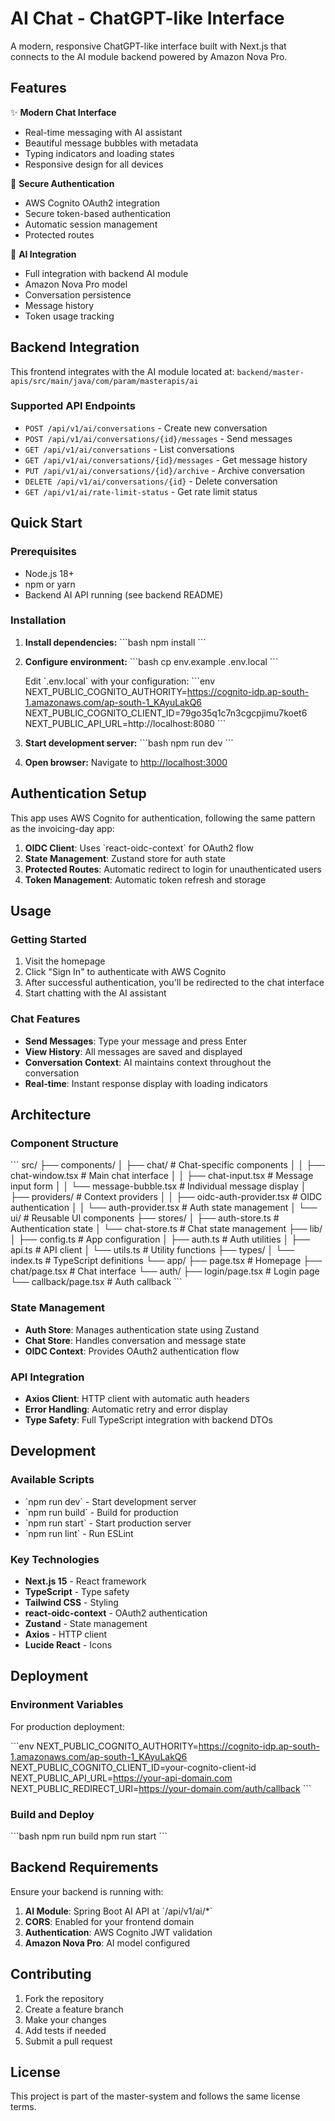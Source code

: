# AI Chat - ChatGPT-like Interface

A modern, responsive ChatGPT-like interface built with Next.js that connects to the AI module backend powered by Amazon Nova Pro.

## Features

✨ **Modern Chat Interface**
- Real-time messaging with AI assistant
- Beautiful message bubbles with metadata
- Typing indicators and loading states
- Responsive design for all devices

🔐 **Secure Authentication**
- AWS Cognito OAuth2 integration
- Secure token-based authentication
- Automatic session management
- Protected routes

🤖 **AI Integration**
- Full integration with backend AI module
- Amazon Nova Pro model
- Conversation persistence
- Message history
- Token usage tracking

## Backend Integration

This frontend integrates with the AI module located at:
`backend/master-apis/src/main/java/com/param/masterapis/ai`

### Supported API Endpoints

- `POST /api/v1/ai/conversations` - Create new conversation
- `POST /api/v1/ai/conversations/{id}/messages` - Send messages
- `GET /api/v1/ai/conversations` - List conversations
- `GET /api/v1/ai/conversations/{id}/messages` - Get message history
- `PUT /api/v1/ai/conversations/{id}/archive` - Archive conversation
- `DELETE /api/v1/ai/conversations/{id}` - Delete conversation
- `GET /api/v1/ai/rate-limit-status` - Get rate limit status

## Quick Start

### Prerequisites

- Node.js 18+
- npm or yarn
- Backend AI API running (see backend README)

### Installation

1. **Install dependencies:**
   \`\`\`bash
   npm install
   \`\`\`

2. **Configure environment:**
   \`\`\`bash
   cp env.example .env.local
   \`\`\`
   
   Edit \`.env.local\` with your configuration:
   \`\`\`env
   NEXT_PUBLIC_COGNITO_AUTHORITY=https://cognito-idp.ap-south-1.amazonaws.com/ap-south-1_KAyuLakQ6
   NEXT_PUBLIC_COGNITO_CLIENT_ID=79go35q1c7n3cgcpjimu7koet6
   NEXT_PUBLIC_API_URL=http://localhost:8080
   \`\`\`

3. **Start development server:**
   \`\`\`bash
   npm run dev
   \`\`\`

4. **Open browser:**
   Navigate to [http://localhost:3000](http://localhost:3000)

## Authentication Setup

This app uses AWS Cognito for authentication, following the same pattern as the invoicing-day app:

1. **OIDC Client**: Uses \`react-oidc-context\` for OAuth2 flow
2. **State Management**: Zustand store for auth state
3. **Protected Routes**: Automatic redirect to login for unauthenticated users
4. **Token Management**: Automatic token refresh and storage

## Usage

### Getting Started

1. Visit the homepage
2. Click "Sign In" to authenticate with AWS Cognito
3. After successful authentication, you'll be redirected to the chat interface
4. Start chatting with the AI assistant

### Chat Features

- **Send Messages**: Type your message and press Enter
- **View History**: All messages are saved and displayed
- **Conversation Context**: AI maintains context throughout the conversation
- **Real-time**: Instant response display with loading indicators

## Architecture

### Component Structure

\`\`\`
src/
├── components/
│   ├── chat/                  # Chat-specific components
│   │   ├── chat-window.tsx    # Main chat interface
│   │   ├── chat-input.tsx     # Message input form
│   │   └── message-bubble.tsx # Individual message display
│   ├── providers/             # Context providers
│   │   ├── oidc-auth-provider.tsx # OIDC authentication
│   │   └── auth-provider.tsx  # Auth state management
│   └── ui/                    # Reusable UI components
├── stores/
│   ├── auth-store.ts          # Authentication state
│   └── chat-store.ts          # Chat state management
├── lib/
│   ├── config.ts              # App configuration
│   ├── auth.ts                # Auth utilities
│   ├── api.ts                 # API client
│   └── utils.ts               # Utility functions
├── types/
│   └── index.ts               # TypeScript definitions
└── app/
    ├── page.tsx               # Homepage
    ├── chat/page.tsx          # Chat interface
    └── auth/
        ├── login/page.tsx     # Login page
        └── callback/page.tsx  # Auth callback
\`\`\`

### State Management

- **Auth Store**: Manages authentication state using Zustand
- **Chat Store**: Handles conversation and message state
- **OIDC Context**: Provides OAuth2 authentication flow

### API Integration

- **Axios Client**: HTTP client with automatic auth headers
- **Error Handling**: Automatic retry and error display
- **Type Safety**: Full TypeScript integration with backend DTOs

## Development

### Available Scripts

- \`npm run dev\` - Start development server
- \`npm run build\` - Build for production
- \`npm run start\` - Start production server
- \`npm run lint\` - Run ESLint

### Key Technologies

- **Next.js 15** - React framework
- **TypeScript** - Type safety
- **Tailwind CSS** - Styling
- **react-oidc-context** - OAuth2 authentication
- **Zustand** - State management
- **Axios** - HTTP client
- **Lucide React** - Icons

## Deployment

### Environment Variables

For production deployment:

\`\`\`env
NEXT_PUBLIC_COGNITO_AUTHORITY=https://cognito-idp.ap-south-1.amazonaws.com/ap-south-1_KAyuLakQ6
NEXT_PUBLIC_COGNITO_CLIENT_ID=your-cognito-client-id
NEXT_PUBLIC_API_URL=https://your-api-domain.com
NEXT_PUBLIC_REDIRECT_URI=https://your-domain.com/auth/callback
\`\`\`

### Build and Deploy

\`\`\`bash
npm run build
npm run start
\`\`\`

## Backend Requirements

Ensure your backend is running with:

1. **AI Module**: Spring Boot AI API at \`/api/v1/ai/*\`
2. **CORS**: Enabled for your frontend domain
3. **Authentication**: AWS Cognito JWT validation
4. **Amazon Nova Pro**: AI model configured

## Contributing

1. Fork the repository
2. Create a feature branch
3. Make your changes
4. Add tests if needed
5. Submit a pull request

## License

This project is part of the master-system and follows the same license terms.